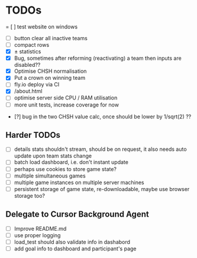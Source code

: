 # TODOs
= [ ] test website on windows
- [ ] button clear all inactive teams
- [ ] compact rows
- [x] ± statistics
- [x] Bug, sometimes after reforming (reactivating) a team then inputs are disabled??
- [x] Optimise CHSH normalisation
- [x] Put a crown on winning team
- [ ] fly.io deploy via CI
- [x] /about.html
- [ ] optimise server side CPU / RAM utilisation
- [ ] more unit tests, increase coverage for now
- [?] bug in the two CHSH value calc, once should be lower by 1/sqrt(2) ??

## Harder TODOs
- [ ] details stats shouldn't stream, should be on request, it also needs auto update upon team stats change
- [ ] batch load dashboard, i.e. don't instant update
- [ ] perhaps use cookies to store game state?
- [ ] multiple simultaneous games
- [ ] multiple game instances on multiple server machines
- [ ] persistent storage of game state, re-downloadable, maybe use browser storage too?

## Delegate to Cursor Background Agent
- [ ] Improve README.md
- [ ] use proper logging
- [ ] load_test should also validate info in dashabord 
- [ ] add goal info to dashboard and participant's page
